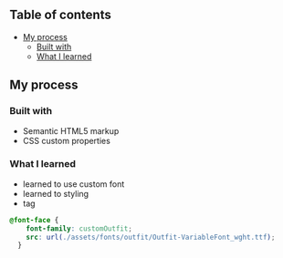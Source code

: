 ## Table of contents
- [My process](#my-process)
  - [Built with](#built-with)
  - [What I learned](#what-i-learned)

## My process

### Built with

- Semantic HTML5 markup
- CSS custom properties

### What I learned

- learned to use custom font
- learned to styling <li> tag


```css
@font-face {
    font-family: customOutfit;
    src: url(./assets/fonts/outfit/Outfit-VariableFont_wght.ttf);
  }
```
